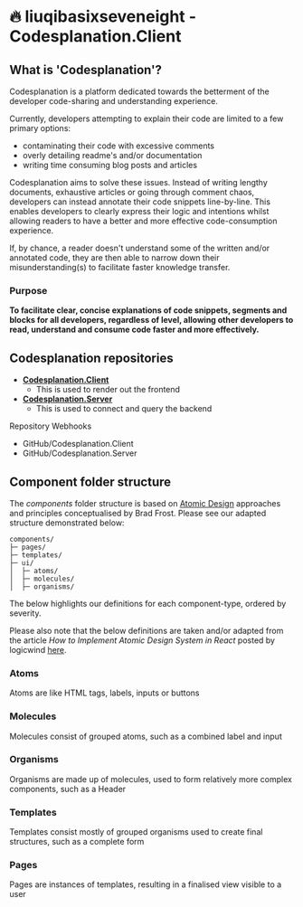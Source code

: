 # 🔥 liuqibasixseveneight - Codesplanation.Client

## What is 'Codesplanation'?

Codesplanation is a platform dedicated towards the betterment of the developer code-sharing and understanding experience.

Currently, developers attempting to explain their code are limited to a few primary options:

- contaminating their code with excessive comments
- overly detailing readme's and/or documentation
- writing time consuming blog posts and articles

Codesplanation aims to solve these issues. Instead of writing lengthy documents, exhaustive articles or going through comment chaos, developers can instead annotate their code snippets line-by-line. This enables developers to clearly express their logic and intentions whilst allowing readers to have a better and more effective code-consumption experience.

If, by chance, a reader doesn't understand some of the written and/or annotated code, they are then able to narrow down their misunderstanding(s) to facilitate faster knowledge transfer.

### Purpose

**To facilitate clear, concise explanations of code snippets, segments and blocks for all developers, regardless of level, allowing other developers to read, understand and consume code faster and more effectively.**

## Codesplanation repositories

- [**Codesplanation.Client**](https://github.com/liuqibasixseveneight/Codesplanation.Client)
  - This is used to render out the frontend
- [**Codesplanation.Server**](https://github.com/liuqibasixseveneight/Codesplanation.Server)
  - This is used to connect and query the backend

Repository Webhooks

- GitHub/Codesplanation.Client
- GitHub/Codesplanation.Server

## Component folder structure

The _components_ folder structure is based on [Atomic Design](https://bradfrost.com/blog/post/atomic-web-design/) approaches and principles conceptualised by Brad Frost. Please see our adapted structure demonstrated below:

```
components/
├─ pages/
├─ templates/
├─ ui/
│  ├─ atoms/
│  ├─ molecules/
│  ├─ organisms/
```

The below highlights our definitions for each component-type, ordered by severity.

Please also note that the below definitions are taken and/or adapted from the article _How to Implement Atomic Design System in React_ posted by logicwind [here](https://blog.logicwind.com/implement-atomic-design-component-in-react/).

### Atoms

Atoms are like HTML tags, labels, inputs or buttons

### Molecules

Molecules consist of grouped atoms, such as a combined label and input

### Organisms

Organisms are made up of molecules, used to form relatively more complex components, such as a Header

### Templates

Templates consist mostly of grouped organisms used to create final structures, such as a complete form

### Pages

Pages are instances of templates, resulting in a finalised view visible to a user
